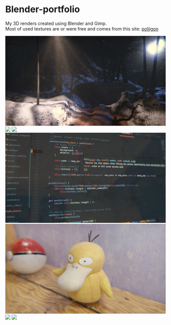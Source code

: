# Blender-portfolio
My 3D renders created using Blender and Gimp.<br/>
Most of used textures are or were free and comes from this site: <a href='https://www.poliigon.com/search?type=texture'>poliigon</a>

<img src='img/wolf.png' />
<img src='img/old_ball.png' />
<img src='img/metal_logo.png' />
<img src='img/code_background.png' />
<img src='img/psyduck.png' />
<img src='img/sniadanko.png' />
<img src='img/rower.png' />